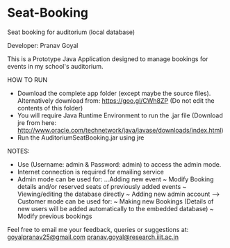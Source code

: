 # Seat-Booking
Seat booking for auditorium (local database)

Developer: Pranav Goyal

This is a Prototype Java Application designed to manage bookings for events in my school's auditorium. 

HOW TO RUN
* Download the complete app folder (except maybe the source files). Alternatively download from: https://goo.gl/CWh8ZP (Do not edit the contents of this folder)
* You will require Java Runtime Environment to run the .jar file (Download jre from here: http://www.oracle.com/technetwork/java/javase/downloads/index.html) 
* Run the AuditoriumSeatBooking.jar using jre

NOTES:
* Use (Username: admin & Password: admin) to access the admin mode. 
* Internet connection is required for emailing service 
* Admin mode can be used for:
...Adding new event
	~ Modify Booking details and/or reserved seats of previously added events
	~ Viewing/editing the database directly
	~ Adding new admin account
--> Customer mode can be used for:
	~ Making new Bookings (Details of new users will be added automatically to the embedded database)
	~ Modify previous bookings

Feel free to email me your feedback, queries or suggestions at:
goyalpranav25@gmail.com
pranav.goyal@research.iiit.ac.in
